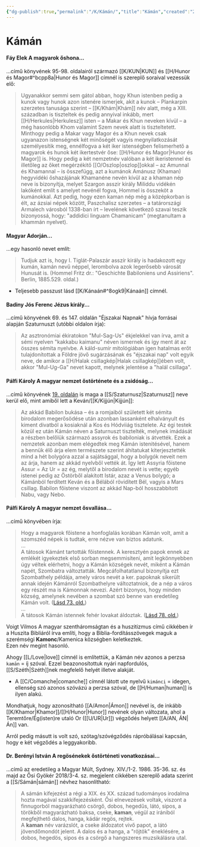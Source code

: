 ```yaml
---
{"dg-publish":true,"permalink":"/K/Kámán/","title":"Kámán","created":"2024-05-14T01:35","updated":"2024-05-16T00:42"}
---
```



# Kámán

#### Fáy Elek A magyarok őshona...  

...című könyvének 95-98. oldalairól származó [[K/KUN\|KUN]] és [[H/Hunor és Magor#^bcpp8a\|Hunor és Magor]] címnél is szereplő soraival vezessük elő:  
> Ugyanakkor semmi sem gátol abban, hogy Khun istenben pedig a kunok vagy hunok azon istenére ismerjek, akit a kunok – Plankarpin szerzetes tanusága szerint – [[K/Khám\|Khám]] név alatt, még a XIII. században is tiszteltek és pedig annyival inkább, mert [[H/Herkules\|Herkulesz]] isten – a Makar és Khun neveken kívül – a még hasonlóbb Khom valamint Szem nevek alatt is tiszteltetett. Minthogy pedig a Makar vagy Magor és a Khun nevek csak ugyanazon istenségnek két minőségét vagyis megnyilatkozását személyesítik meg, ennélfogva a két iker istenségben felismerhető a magyarok és hunok két ikertestvér őse: [[H/Hunor és Magor\|Hunor és Magor]] is. Hogy pedig a két nemzetnév valóban a két ikeristennel és illetőleg az őket megérzékitő [[O/Oszlop\|oszlop]]okkal – az Amunnal és Khamannal – is összefügg, azt a kumánok Amánusz (Khaman) hegyvidéki őshazájának Khamanéne nevén kívül az a khaman nép neve is bizonyítja, melyet Szargon asszir király Miliddu vidékén lakóként említ s amelyet nevénél fogva, Hommel is összeköt a kumánokkal. Azt pedig, hogy ezen kaman nép még a középkorban is élt, az ázsiai népek között, Paszchalisz szerzetes – a tatárországi Armalech városból 1338-ban írt – levelének következő szavai teszik bizonyossá, hogy: "addidici linguam Chamanicam" (megtanultam a khammán nyelvet).  

#### Magyar Adorján...

...egy hasonló nevet említ:  
> Tudjuk azt is, hogy I. Tiglát-Palaszár asszír király is hadakozott egy kumán, kamán nevű néppel, lerombolva azok legerősebb városát Hunusát is. (Hommel Fritz dr.: "Geschichte Babiloniens und Assiriens". Berlin, 1885.529. oldal.)  
- Teljesebb passzust lásd [[K/Kánaán#^8ogk9\|Kánaán]] címnél.

#### Badiny Jós Ferenc Jézus király...

...című könyvének 69. és 147. oldalán "Éjszakai Napnak" hívja forrásai alapján Szaturnuszt (utóbbi oldalon írja):  
> Az asztronómiai ékiratokon "Mul-Sag-Us" ékjelekkel van írva, amit a sémi nyelven "kakkabu kaimanu" néven ismernek és így ment át az összes sémita nyelvbe. A káld-sumír mitológiában igen hatalmas erőt tulajdonítottak a Földre jövő sugárzásának és "éjszakai nap" volt egyik neve, de amikor a [[H/Halak csillagkép\|Halak csillagkép]]ében volt, akkor "Mul-Ug-Ga" nevet kapott, melynek jelentése a "halál csillaga".  

#### Pálfi Károly A magyar nemzet őstörténete és a zsidóság...

...című könyvének [19. oldalán](zotero://open-pdf/library/items/VZZUZWZ2?page=19&annotation=KW8X9P63) is maga a [[S/Szaturnusz\|Szaturnusz]] neve kerül elő, mint amiből lett a Keván/[[K/Kijjún\|Kijjún]]:  
> Az akkád Babilon bukása – és a romjaiból született két sémita birodalom megerősödése után azonban lassanként elhalványult és kiment divatból a kosiaknál a Kos és Hódviiág tisztelete. Az égi testek közül ez után Kámán néven a Saturnuszt tisztelték, melynek imádását a részben belőlük származó assyrok és babiloniak is átvették. Ezek a nemzetek azonban mem elégedtek meg Kámán istenitésével, hanem a bennük élő árja elem természete szerint áhítatukat kiterjesztették mind a hét bolygóra azzal a sajátsággal, hogy a bolygók neveit nem az árja, hanem az akkád nyelvből vették át. Így lett Assyria főistene Assur = Az Ur = az ég, melytől a birodalom nevét is vette; egyéb istenei pedig az Östörből alakitott Istár, azaz a Venus bolygó; a Kámánból ferdített Keván és a Bélából rövidített Bél, vagyis a Mars csillag. Babilon főistene viszont az akkád Nap-ból hosszabbított Nabu, vagy Nebo.  

#### Pálfi Károly A magyar nemzet ősvallása...

...című könyvében írja:
> Hogy a magyarok főistene a honfoglalás korában Kámán volt, amit a szomszéd népek is tudtak, erre nézve van biztos adatunk.  
> ...  
> A tátosok Kámánt tartották főistennek. A keresztyén papok ennek az emlékét igyekeztek első sorban megsemmisíteni, amit legkönnyebben úgy véltek elérhetni, hogy a Kámán községek nevét, miként a Kámán napét, Szombatra változtatták. Megcáfolhatatlanul bizonyítja ezt Szombathely példája, amely város nevét a ker. papoknak sikerült annak idején Kámánról Szombathelyre változtatniok, de a nép a város egy részét ma is Kámonnak nevezi. Azért bizonyos, hogy minden község, amelynek nevében a szombat szó benne van eredetileg Kámán volt. ([Lásd 73. old.](zotero://open-pdf/library/items/QVETUTRJ?page=73&annotation=SUQEMI7I))  
> ...  
> A tátosok Kámán istennek fehér lovakat áldoztak. ([Lásd 78. old.](zotero://open-pdf/library/items/QVETUTRJ?page=78&annotation=3XDF288X))  

Voigt Vilmos A magyar szentháromságtan és a huszitizmus című cikkében ír a Huszita Bibliáról írva említi, hogy a Biblia-fordításszövegek maguk a szerémségi **Kamonc**/Kamenica községben keletkeztek.  
Ezen név megint hasonló.  

Ahogy [[L/Love\|love]] címnél is említettük, a Kámán név azonos a perzsa `kamān` = íj szóval. Ezzel beazonosítottuk nyári napfordulós, [[S/Széth\|Széth]]nek megfelelő helyét illetve alakját.  
- A [[C/Comanche\|comanche]] címnél látott ute nyelvű `kimánci` = idegen, ellenség szó azonos szóvázú a perzsa szóval, de [[H/Human\|human]] is ilyen alakú.

Mondhatjuk, hogy azonosítható [[A/Amon\|Ámon]] nevével is, de inkább [[K/Khamor\|Khamor]]/[[H/Hunor\|Hunor]] nevének olyan változata, ahol a Teremtőre/Ég(isten)re utaló Or ([[U/UR\|Ur]]) végződés helyett [[A/AN, ÁN\|Án]] van.  

Arról pedig másutt is volt szó, szótag/szóvégződés rápróbálásai kapcsán, hogy e két végződés a leggyakoribb.  

#### Dr. Berényi István A regösénekek őstörténeti vonatkozásai...

...című az eredetileg a Magyar Múlt, Sydney. XIV./1-2. 1986. 35-36. sz. és majd az Ősi Gyökér 2018/3-4. sz. megjelent cikkében szereplő adata szerint a [[S/Sámán\|sámán]] névhez hasonlítható:  
> A sámán kifejezést a régi a XIX. és XX. század tudományos irodalma hozta magával szakkifejezésként. Ősi elnevezések voltak, viszont a finnugorból magyarázható csörgő, dobos, hegedűs, látó, sipos, a törökből magyarázható baksa, cseke, **kaman**, végül az irániból megfejthető dalos, hanga, kádár regös, rejtek.  
> A **kaman** név varázslót, a cseke áldozatot vivő papot, a látó jövendőmondót jelent. A dalos és a hanga, a "röjtök" éneklésére, a dobos, hegedös, sipos és a csörgő a hangszeres muzsikálásra utal.  